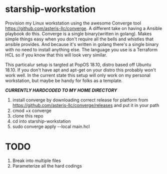 # starship-workstation
Provision my Linux workstation using the awesome Converge tool https://github.com/asteris-llc/converge.
A different take on having a Ansible playbook do this. Converge is a single binary(written in golang). Makes simple things easy when you don't require all the bells and whistles that ansible provides.  And because it's written in golang there's a single binary with no need to install anything else.  The language you use is a Terraform HCL so if you know that this will look very similar.

This particalur setup is targted at PopOS 18.10, distro based off Ubuntu 18.10. If you don't have apt and apt-get on your distro this probably won't work well.  In the current state this setup will only work on my personal workstation, but maybe be handy for folks as a template.

***CURRENTLY HARDCODED TO MY HOME DIRECTORY***
1. install converge by downloading correct release for platform from https://github.com/asteris-llc/converge/releases and put it in your path
2. cmod +x converge
3. clone this repo
4. cd into starship-workstation
5. sudo converge apply --local main.hcl

# TODO
1. Break into multiple files
2. Parameterize all the hard codings

